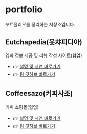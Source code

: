# portfolio
포트폴리오를 정리하는 저장소입니다.
## Eutchapedia(읏챠피디아)
영화 정보 제공 및 리뷰 작성 사이트(협업)
- 👉 [설명 및 시연 바로가기](kh-final-project/README.md)
- 👉 [팀 깃허브 바로가기](https://github.com/geniushyeon/KH-FINAL-PROJECT)
## Coffeesazo(커피사조)
커피 쇼핑몰(협업)
- 👉 [설명 및 시연 바로가기](kh-semiproject/README.md)
- 👉 [팀 깃허브 바로가기](https://github.com/geniushyeon/kh-semiproject)